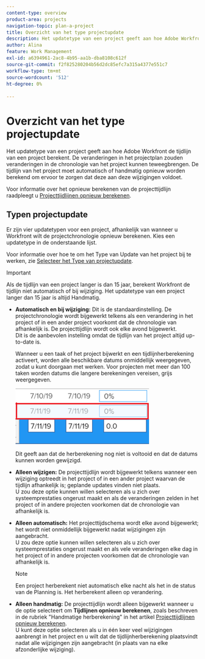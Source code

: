 ```yaml
---
content-type: overview
product-area: projects
navigation-topic: plan-a-project
title: Overzicht van het type projectupdate
description: Het updatetype van een project geeft aan hoe Adobe Workfront de tijdlijn van een project berekent. De veranderingen in het projectplan zouden veranderingen in de chronologie van het project kunnen teweegbrengen. De tijdlijn van het project moet automatisch of handmatig opnieuw worden berekend om ervoor te zorgen dat deze aan deze wijzigingen voldoet.
author: Alina
feature: Work Management
exl-id: a6394961-2ac8-4b95-aa1b-dba8108c612f
source-git-commit: f2f825280204b56d2dc85efc7a315a4377e551c7
workflow-type: tm+mt
source-wordcount: '512'
ht-degree: 0%

---
```


# Overzicht van het type projectupdate

Het updatetype van een project geeft aan hoe Adobe Workfront de tijdlijn van een project berekent. De veranderingen in het projectplan zouden veranderingen in de chronologie van het project kunnen teweegbrengen. De tijdlijn van het project moet automatisch of handmatig opnieuw worden berekend om ervoor te zorgen dat deze aan deze wijzigingen voldoet.

Voor informatie over het opnieuw berekenen van de projecttijdlijn raadpleegt u [Projecttijdlijnen opnieuw berekenen](../../../manage-work/projects/manage-projects/recalculate-project-timeline.md).

## Typen projectupdate

Er zijn vier updatetypen voor een project, afhankelijk van wanneer u Workfront wilt de projectchronologie opnieuw berekenen. Kies een updatetype in de onderstaande lijst.

Voor informatie over hoe te om het Type van Update van het project bij te werken, zie [Selecteer het Type van projectupdate](../../../manage-work/projects/manage-projects/select-project-update-type.md).

>[!IMPORTANT]
>
>Als de tijdlijn van een project langer is dan 15 jaar, berekent Workfront de tijdlijn niet automatisch of bij wijziging. Het updatetype van een project langer dan 15 jaar is altijd Handmatig.

* **Automatisch en bij wijziging:** Dit is de standaardinstelling. De projectchronologie wordt bijgewerkt telkens als een verandering in het project of in een ander project voorkomt dat de chronologie van afhankelijk is. De projecttijdlijn wordt ook elke avond bijgewerkt. \
   Dit is de aanbevolen instelling omdat de tijdlijn van het project altijd up-to-date is.

   Wanneer u een taak of het project bijwerkt en een tijdlijnherberekening activeert, worden alle beschikbare datums onmiddellijk weergegeven, zodat u kunt doorgaan met werken. Voor projecten met meer dan 100 taken worden datums die langere berekeningen vereisen, grijs weergegeven.

   ![](assets/dates-dimmed-when-insline-editing-350x146.png)

   Dit geeft aan dat de herberekening nog niet is voltooid en dat de datums kunnen worden gewijzigd.

* **Alleen wijzigen:** De projecttijdlijn wordt bijgewerkt telkens wanneer een wijziging optreedt in het project of in een ander project waarvan de tijdlijn afhankelijk is; geplande updates vinden niet plaats.\
   U zou deze optie kunnen willen selecteren als u zich over systeemprestaties ongerust maakt en als de veranderingen zelden in het project of in andere projecten voorkomen dat de chronologie van afhankelijk is.

* **Alleen automatisch:** Het projecttijdschema wordt elke avond bijgewerkt; het wordt niet onmiddellijk bijgewerkt nadat wijzigingen zijn aangebracht.\
   U zou deze optie kunnen willen selecteren als u zich over systeemprestaties ongerust maakt en als vele veranderingen elke dag in het project of in andere projecten voorkomen dat de chronologie van afhankelijk is.

   >[!NOTE]
   >
   >Een project herberekent niet automatisch elke nacht als het in de status van de Planning is. Het herberekent alleen op verandering.

* **Alleen handmatig:** De projecttijdlijn wordt alleen bijgewerkt wanneer u de optie selecteert om **Tijdlijnen opnieuw berekenen**, zoals beschreven in de rubriek &quot;Handmatige herberekening&quot; in het artikel [Projecttijdlijnen opnieuw berekenen](../../../manage-work/projects/manage-projects/recalculate-project-timeline.md).\
   U kunt deze optie selecteren als u in één keer veel wijzigingen aanbrengt in het project en u wilt dat de tijdlijnherberekening plaatsvindt nadat alle wijzigingen zijn aangebracht (in plaats van na elke afzonderlijke wijziging).
